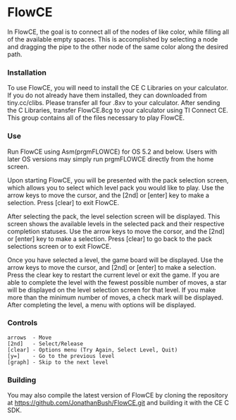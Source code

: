 # FlowCE

In FlowCE, the goal is to connect all of the nodes of like color, while filling all of the available empty spaces. This is accomplished by selecting a node and dragging the pipe to the other node of the same color along the desired path.

### Installation

To use FlowCE, you will need to install the CE C Libraries on your calculator. If you do not already have them installed, they can downloaded from tiny.cc/clibs. Please transfer all four .8xv to your calculator. After sending the C Libraries, transfer FlowCE.8cg to your calculator using TI Connect CE. This group contains all of the files necessary to play FlowCE.

### Use

Run FlowCE using Asm(prgmFLOWCE) for OS 5.2 and below. Users with later OS versions may simply run prgmFLOWCE directly from the home screen.

Upon starting FlowCE, you will be presented with the pack selection screen, which allows you to select which level pack you would like to play. Use the arrow keys to move the cursor, and the [2nd] or [enter] key to make a selection. Press [clear] to exit FlowCE.

After selecting the pack, the level selection screen will be displayed. This screen shows the available levels in the selected pack and their respective completion statuses. Use the arrow keys to move the corsor, and the [2nd] or [enter] key to make a selection. Press [clear] to go back to the pack selections screen or to exit FlowCE.

Once you have selected a level, the game board will be displayed. Use the arrow keys to move the cursor, and [2nd] or [enter] to make a selection. Press the clear key to restart the current level or exit the game. If you are able to complete the level with the fewest possible number of moves, a star will be displayed on the level selection screen for that level. If you make more than the minimum number of moves, a check mark will be displayed. After completing the level, a menu with options will be displayed.

### Controls

    arrows  - Move
    [2nd]   - Select/Release
    [clear] - Options menu (Try Again, Select Level, Quit)
    [y=]    - Go to the previous level
    [graph] - Skip to the next level


### Building

You may also compile the latest version of FlowCE by cloning the repository at https://github.com/JonathanBush/FlowCE.git and building it with the CE C SDK.
